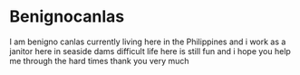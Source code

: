 # Benignocanlas
I am benigno canlas currently living here in the Philippines and i work as a janitor here in seaside dams difficult life here is still fun and i hope you help me through the hard times thank you very much 
